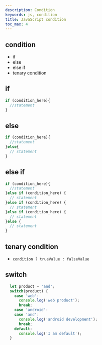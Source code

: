 ```yaml
---
description: Condition
keywords: js, condition
title: JavaScript condition
toc_max: 4
---
```


## condition

* if
* else
* else if
* tenary condition

## if

```js
if (condition_here){
  //statement
}
```

## else

```js
if (condition_here){
  //statement
}else{
  // statement
}
```

## else if

```js
if (condition_here){
  //statement
}else if (condition_here) {
  // statement
}else if (condition_here) {
  // statement
}else if (condition_here) {
  // statement
}else {
  // statement
}
```

## tenary condition

* `condition ? trueValue : falseValue`

## switch

```js
  let product = 'and';
  switch(product) {
    case 'web':
      console.log('web product');
      break;
    case 'android':
    case 'and':
      console.log('android development');
      break;
    default:
      console.log('I am default');
  }
```
